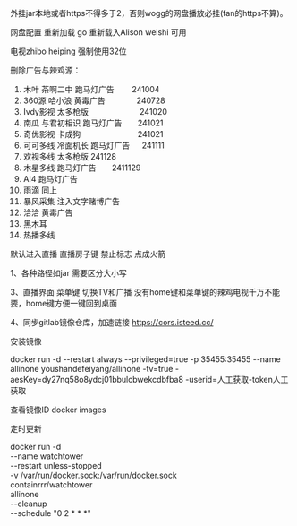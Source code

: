 
外挂jar本地或者https不得多于2，否则wogg的网盘播放必挂(fan的https不算)。

网盘配置  重新加载 go  重新载入Alison weishi  可用

电视zhibo  heiping   强制使用32位



删除广告与辣鸡源：
1. 木叶       茶啊二中 跑马灯广告　　  241004
2. 360源      哈小浪 黄毒广告　　　　240728
3. Ivdy影视   太多枪版    　　　　　　  241020
4. 南瓜       与君初相识 跑马灯广告　　241021  
5. 奇优影视   卡成狗　　　　　　　 241021
6. 可可多线    冷面机长   跑马灯广告 　  241111   
7. 欢视多线    太多枪版  241128
8. 木星多线     跑马灯广告　　2411129
9. AI4 跑马灯广告
10. 雨滴   同上
11.  暴风采集  注入文字赌博广告
12. 洽洽  黄毒广告
13. 黑木耳
14. 热播多线 


默认进入直播  直播房子键   禁止标志  点成火箭


1、各种路径如jar 需要区分大小写

3、直播界面 菜单键 切换TV和广播 没有home键和菜单键的辣鸡电视千万不能要，home键方便一键回到桌面

4、同步gitlab镜像仓库，加速链接 https://cors.isteed.cc/


安装镜像 

docker run -d --restart always --privileged=true -p 35455:35455 --name allinone youshandefeiyang/allinone -tv=true -aesKey=dy27nq58o8ydcj01bbulcbwekcdbfba8 -userid=人工获取-token人工获取

查看镜像ID   docker images


定时更新 


docker run -d \
  --name watchtower \
  --restart unless-stopped \
  -v /var/run/docker.sock:/var/run/docker.sock \
  containrrr/watchtower \
  allinone \
  --cleanup \
  --schedule "0 2 * * *"
